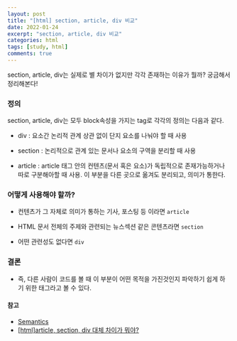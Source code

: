 ```yaml
---
layout: post
title: "[html] section, article, div 비교"
date: 2022-01-24
excerpt: "section, article, div 비교"
categories: html
tags: [study, html]
comments: true
---
```


section, article, div는 실제로 별 차이가 없지만 각각 존재하는 이유가 뭘까?
궁금해서 정리해본다!

### 정의
section, article, div는 모두 block속성을 가지는 tag로 각각의 정의는 다음과 같다.

 - div : 요소간 논리적 관계 상관 없이 단지 요소를 나눠야 할 때 사용

 - section : 논리적으로 관계 있는 문서나 요소의 구역을 분리할 때 사용

 - article : article 태그 안의 컨텐츠(문서 혹은 요소)가 독립적으로 존재가능하거나 따로 구분해아할 때 사용. 이 부분을 다른 곳으로 옮겨도 분리되고, 의미가 통한다.


### 어떻게 사용해야 할까?
 - 컨텐츠가 그 자체로 의미가 통하는 기사, 포스팅 등 이라면 `article`

 - HTML 문서 전체의 주제와 관련되는 뉴스섹션 같은 콘텐츠라면 `section`

 - 어떤 관련성도 없다면 `div`


### 결론 
 - 즉, 다른 사람이 코드를 볼 때 이 부분이 어떤 목적을 가진것인지 파악하기 쉽게 하기 위한 태그라고 볼 수 있다. 

   
#### 참고
 - <a href='https://developer.mozilla.org/ko/docs/Glossary/Semantics'>Semantics</a>
 - <a href='https://grahams.tistory.com/346'>[html]article, section, div 대체 차이가 뭐야?</a>
